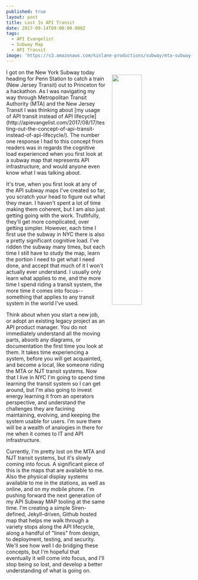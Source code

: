 ```yaml
---
published: true
layout: post
title: Lost In API Transit
date: 2017-09-14T09:00:00.000Z
tags:
  - API Evangelist
  - Subway Map
  - API Transit
image: 'https://s3.amazonaws.com/kinlane-productions/subway/mta-subway-map.png'
---
```

<p><img src="https://s3.amazonaws.com/kinlane-productions/subway/mta-subway-map.png" align="right" width="40%" style="padding: 15px;" /></p>I got on the New York Subway today heading for Penn Station to catch a train (New Jersey Transit) out to Princeton for a hackathon. As I was navigating my way through Metropolitan Transit Authority (MTA) and the New Jersey Transit I was thinking about [my usage of API transit instead of API lifecycle](http://apievangelist.com/2017/08/17/testing-out-the-concept-of-api-transit-instead-of-api-lifecycle/). The number one response I had to this concept from readers was in regards the cognitive load experienced when you first look at a subway map that represents API infrastructure, and would anyone even know what I was talking about. 

It's true, when you first look at any of the API subway maps I've created so far, you scratch your head to figure out what they mean. I haven't spent a lot of time making them coherent, but I am also just getting going with the work. Truthfully, they'll get more complicated, over getting simpler. However, each time I first use the subway in NYC there is also a pretty significant cognitive load. I've ridden the subway many times, but each time I still have to study the map, learn the portion I need to get what I need done, and accept that much of it I won't actually ever understand. I usually only learn what applies to me, and the more time I spend riding a transit system, the more time it comes into focus--something that applies to any transit system in the world I've used.

Think about when you start a new job, or adopt an existing legacy project as an API product manager. You do not immediately understand all the moving parts, absorb any diagrams, or documentation the first time you look at them. It takes time experiencing a system, before you will get acquainted, and become a local, like someone riding the MTA or NJT transit systems. Now that I live in NYC I'm going to spend time learning the transit system so I can get around, but I'm also going to invest energy learning it from an operators perspective, and understand the challenges they are facining maintaining, evolving, and keeping the system usable for users. I'm sure there will be a wealth of analogies in there for me when it comes to IT and API infrastructure.

Currently, I'm pretty lost on the MTA and NJT transit systems, but it's slowly coming into focus. A significant piece of this is the maps that are available to me. Also the physical display systems available to me in the stations, as well as online, and on my mobile phone. I'm pushing forward the next generation of my API Subway MAP tooling at the same time. I'm creating a simple Siren-defined, Jekyll-driven, Github hosted map that helps me walk through a variety stops along the API lifecycle, along a handful of "lines" from design, to deployment, testing, and security. We'll see how well I do bridging these concepts, but I'm hopeful that eventually it will come into focus, and I'll stop being so lost, and develop a better understanding of what is going on.